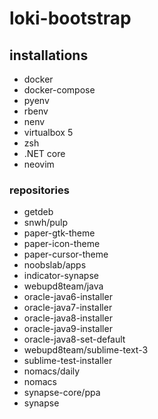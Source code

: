 # loki-bootstrap

## installations
 - docker
 - docker-compose
 - pyenv
 - rbenv
 - nenv
 - virtualbox 5
 - zsh
 - .NET core
 - neovim

### repositories
 - getdeb
 - snwh/pulp
  - paper-gtk-theme
  - paper-icon-theme
  - paper-cursor-theme
 - noobslab/apps
  - indicator-synapse
 - webupd8team/java
  - oracle-java6-installer
  - oracle-java7-installer
  - oracle-java8-installer
  - oracle-java9-installer
  - oracle-java8-set-default
 - webupd8team/sublime-text-3
  - sublime-test-installer
 - nomacs/daily
  - nomacs
 - synapse-core/ppa
  - synapse
